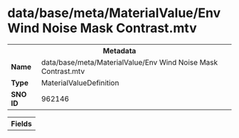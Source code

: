 <h1>data/base/meta/MaterialValue/Env Wind Noise Mask Contrast.mtv</h1><table><tr><th colspan="100%">Metadata</th></tr><tr><td><b>Name</b></td><td>data/base/meta/MaterialValue/Env Wind Noise Mask Contrast.mtv</td></tr><tr><td><b>Type</b></td><td>MaterialValueDefinition</td></tr><tr><td><b>SNO ID</b></td><td>962146</td></tr></table>

<table><tr><th colspan="100%">Fields</th></tr></table>

